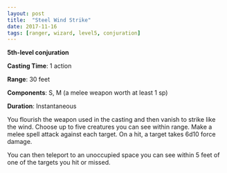 ```yaml
---
layout: post
title:  "Steel Wind Strike"
date: 2017-11-16
tags: [ranger, wizard, level5, conjuration]
---
```


**5th-level conjuration**

**Casting Time**: 1 action

**Range**: 30 feet

**Components**: S, M (a melee weapon worth at least 1 sp)

**Duration**: Instantaneous

You flourish the weapon used in the casting and then vanish to strike like the wind. Choose up to five creatures you can see within range. Make a melee spell attack against each target. On a hit, a target takes 6d10 force damage.

You can then teleport to an unoccupied space you can see within 5 feet of one of the targets you hit or missed.
